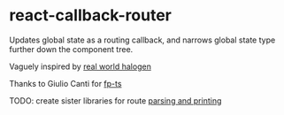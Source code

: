 # react-callback-router
Updates global state as a routing callback, and narrows global state type further down the component tree.

Vaguely inspired by [real world halogen](https://github.com/thomashoneyman/purescript-halogen-realworld)

Thanks to Giulio Canti for [fp-ts](https://github.com/gcanti/fp-ts)

TODO: create sister libraries for route [parsing and printing](https://github.com/natefaubion/purescript-routing-duplex)
